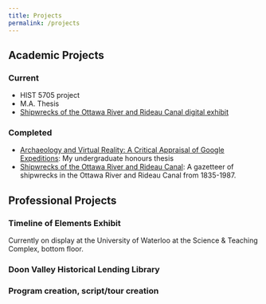 ```yaml
---
title: Projects
permalink: /projects
---
```

## Academic Projects
### Current
* HIST 5705 project
* M.A. Thesis
* [Shipwrecks of the Ottawa River and Rideau Canal digital exhibit](https://arcg.is/01y5Te)

### Completed
* [Archaeology and Virtual Reality: A Critical Appraisal of Google Expeditions](https://www.researchgate.net/publication/342409056_Archaeology_and_Virtual_Reality_A_Critical_Appraisal_of_Google_Expeditions): My undergraduate honours thesis
* [Shipwrecks of the Ottawa River and Rideau Canal](https://padlet.com/jaime6simons/fnkkvgdz99pr7l1e): A gazetteer of shipwrecks in the Ottawa River and Rideau Canal from 1835-1987.

## Professional Projects
### Timeline of Elements Exhibit
Currently on display at the University of Waterloo at the Science & Teaching Complex, bottom floor.

### Doon Valley Historical Lending Library
### Program creation, script/tour creation

